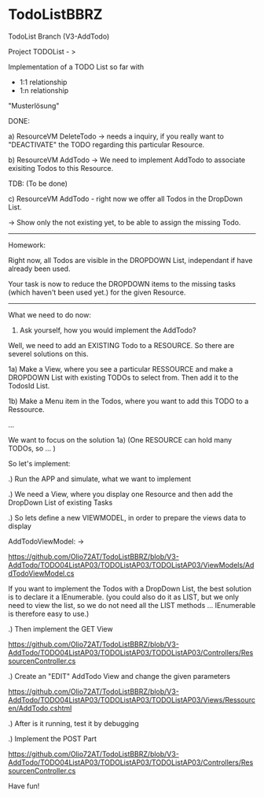 # TodoListBBRZ
TodoList 
Branch (V3-AddTodo)

Project TODOList - >

Implementation of a TODO List so far with
- 1:1 relationship
- 1:n relationship

"Musterlösung"

DONE: 

a) ResourceVM DeleteTodo -> needs a inquiry, if you really want to "DEACTIVATE"
the TODO regarding this particular Resource.

b) ResourceVM AddTodo -> We need to implement AddTodo to associate exisiting Todos
to this Resource.

TDB: (To be done)

c) ResourceVM AddTodo - right now we offer all Todos in the DropDown List.

-> Show only the not existing yet, to be able to assign the missing Todo. 

--------------------------

Homework:

Right now, all Todos are visible in the DROPDOWN List, independant if 
have already been used. 

Your task is now to reduce the DROPDOWN items to the missing tasks 
(which haven't been used yet.) for the given Resource. 


---------------------------

What we need to do now: 

1) Ask yourself, how you would implement the AddTodo? 

Well, we need to add an EXISTING Todo to a RESOURCE. 
So there are severel solutions on this. 

1a) Make a View, where you see a particular RESSOURCE and make a DROPDOWN List 
with existing TODOs to select from. Then add it to the TodosId List. 

1b) Make a Menu item in the Todos, where you want to add this TODO to a Ressource. 

...

We want to focus on the solution 1a) (One RESOURCE can hold many TODOs, so ... )
 
So let's implement: 



.) Run the APP and simulate, what we want to implement

.) We need a View, where you display one Resource and then add the DropDown List of existing Tasks 

.) So lets define a new VIEWMODEL, in order to prepare the views data to display


AddTodoViewModel: -> 

https://github.com/Olio72AT/TodoListBBRZ/blob/V3-AddTodo/TODO04ListAP03/TODOListAP03/TODOListAP03/ViewModels/AddTodoViewModel.cs

If you want to implement the Todos with a DropDown List, the best solution is to declare it a IEnumerable.
(you could also do it as LIST, but we only need to view the list, so we do not need all the LIST methods ...
IEnumerable is therefore easy to use.)


.) Then implement the GET View

https://github.com/Olio72AT/TodoListBBRZ/blob/V3-AddTodo/TODO04ListAP03/TODOListAP03/TODOListAP03/Controllers/RessourcenController.cs


.) Create an "EDIT" AddTodo View and change the given parameters 

https://github.com/Olio72AT/TodoListBBRZ/blob/V3-AddTodo/TODO04ListAP03/TODOListAP03/TODOListAP03/Views/Ressourcen/AddTodo.cshtml


.) After is it running, test it by debugging 

.) Implement the POST Part

https://github.com/Olio72AT/TodoListBBRZ/blob/V3-AddTodo/TODO04ListAP03/TODOListAP03/TODOListAP03/Controllers/RessourcenController.cs

Have fun!



